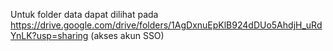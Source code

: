 Untuk folder data dapat dilihat pada https://drive.google.com/drive/folders/1AgDxnuEpKlB924dDUo5AhdjH_uRdYnLK?usp=sharing (akses akun SSO)
